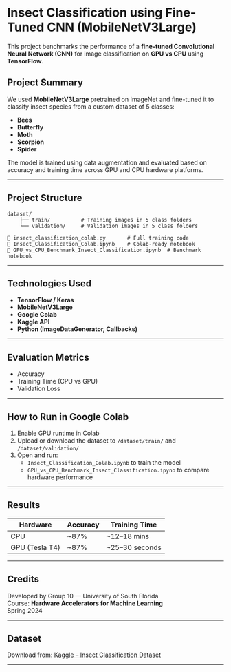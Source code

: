 # Insect Classification using Fine-Tuned CNN (MobileNetV3Large)

This project benchmarks the performance of a **fine-tuned Convolutional Neural Network (CNN)** for image classification on **GPU vs CPU** using **TensorFlow**.

##  Project Summary
We used **MobileNetV3Large** pretrained on ImageNet and fine-tuned it to classify insect species from a custom dataset of 5 classes:
- **Bees**
- **Butterfly**
- **Moth**
- **Scorpion**
- **Spider**

The model is trained using data augmentation and evaluated based on accuracy and training time across GPU and CPU hardware platforms.

---

##  Project Structure

```
dataset/
    ├── train/          # Training images in 5 class folders
    └── validation/     # Validation images in 5 class folders

📄 insect_classification_colab.py       # Full training code
📄 Insect_Classification_Colab.ipynb    # Colab-ready notebook
📄 GPU_vs_CPU_Benchmark_Insect_Classification.ipynb  # Benchmark notebook
```

---

## Technologies Used

- **TensorFlow / Keras**
- **MobileNetV3Large**
- **Google Colab**
- **Kaggle API**
- **Python (ImageDataGenerator, Callbacks)**

---

## Evaluation Metrics

- Accuracy
- Training Time (CPU vs GPU)
- Validation Loss

---

## How to Run in Google Colab

1. Enable GPU runtime in Colab
2. Upload or download the dataset to `/dataset/train/` and `/dataset/validation/`
3. Open and run:
   - `Insect_Classification_Colab.ipynb` to train the model
   - `GPU_vs_CPU_Benchmark_Insect_Classification.ipynb` to compare hardware performance

---

## Results

| Hardware | Accuracy | Training Time |
|----------|----------|----------------|
| CPU      | ~87%     | ~12–18 mins     |
| GPU (Tesla T4) | ~87%     | ~25–30 seconds |

---

## Credits

Developed by Group 10 — University of South Florida  
Course: **Hardware Accelerators for Machine Learning**  
Spring 2024

---

## Dataset

Download from: [Kaggle – Insect Classification Dataset](https://www.kaggle.com/datasets/florianblume/insect-images-classification)

---


